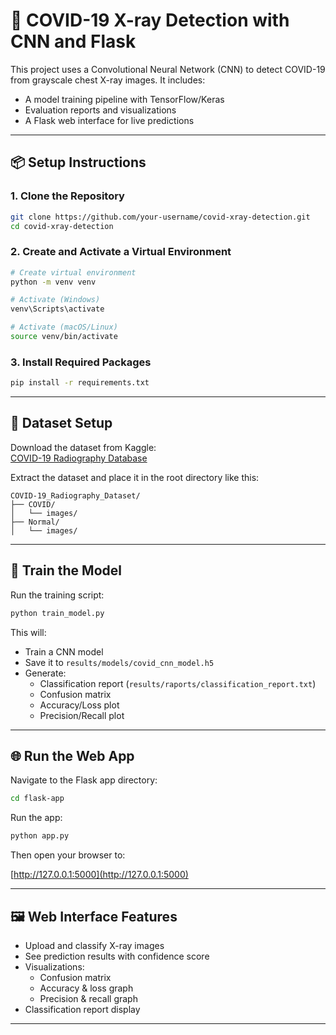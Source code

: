 # 🦠 COVID-19 X-ray Detection with CNN and Flask

This project uses a Convolutional Neural Network (CNN) to detect COVID-19 from grayscale chest X-ray images. It includes:

- A model training pipeline with TensorFlow/Keras
- Evaluation reports and visualizations
- A Flask web interface for live predictions

---

## 📦 Setup Instructions

### 1. Clone the Repository

```bash
git clone https://github.com/your-username/covid-xray-detection.git
cd covid-xray-detection
```

### 2. Create and Activate a Virtual Environment

```bash
# Create virtual environment
python -m venv venv

# Activate (Windows)
venv\Scripts\activate

# Activate (macOS/Linux)
source venv/bin/activate
```

### 3. Install Required Packages

```bash
pip install -r requirements.txt
```

---

## 📁 Dataset Setup

Download the dataset from Kaggle:  
[COVID-19 Radiography Database](https://www.kaggle.com/datasets/tawsifurrahman/covid19-radiography-database)

Extract the dataset and place it in the root directory like this:

```
COVID-19_Radiography_Dataset/
├── COVID/
│   └── images/
├── Normal/
│   └── images/
```

---

## 🧠 Train the Model

Run the training script:

```bash
python train_model.py
```

This will:

- Train a CNN model
- Save it to `results/models/covid_cnn_model.h5`
- Generate:
  - Classification report (`results/raports/classification_report.txt`)
  - Confusion matrix
  - Accuracy/Loss plot
  - Precision/Recall plot

---

## 🌐 Run the Web App

Navigate to the Flask app directory:

```bash
cd flask-app
```

Run the app:

```bash
python app.py
```

Then open your browser to:

[http://127.0.0.1:5000](http://127.0.0.1:5000)

---

## 🖼 Web Interface Features

- Upload and classify X-ray images
- See prediction results with confidence score
- Visualizations:
  - Confusion matrix
  - Accuracy & loss graph
  - Precision & recall graph
- Classification report display

---
